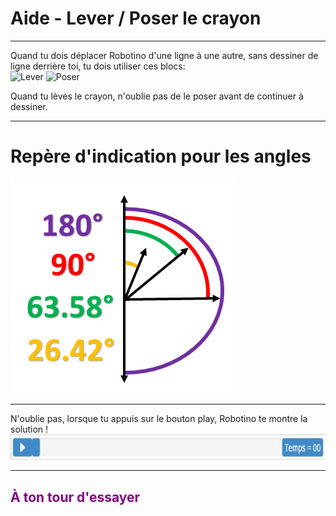 # Aide - Lever / Poser le crayon

---

Quand tu dois déplacer Robotino d'une ligne à une autre, sans dessiner de ligne derrière toi, tu dois utiliser ces blocs:<br>
![Lever][lever_crayon]
![Poser][poser_crayon]
<br>

Quand tu lèves le crayon, n'oublie pas de le poser avant de continuer à dessiner.<br>

---

# Repère d'indication pour les angles
![Repère][repere]<br>

---

N'oublie pas, lorsque tu appuis sur le bouton play, Robotino te montre la solution !
![Time][time]

---

## <span style="color: #800080">À ton tour d'essayer</span>

[lever_crayon]: img/architecture_lever_crayon.png
[poser_crayon]: img/architecture_poser_crayon.png
[repere]: img/repere.png
[time]: img/time.png
